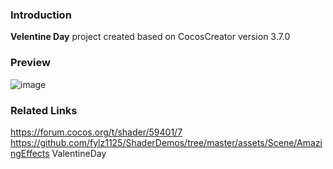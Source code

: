 ### Introduction
**Velentine Day** project created based on CocosCreator version 3.7.0

### Preview
![image](../../../image/202207/2022070101.png)

### Related Links
https://forum.cocos.org/t/shader/59401/7    
https://github.com/fylz1125/ShaderDemos/tree/master/assets/Scene/AmazingEffects ValentineDay